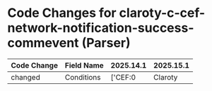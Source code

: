 # Code Changes for claroty-c-cef-network-notification-success-commevent (Parser)

| Code Change | Field Name | 2025.14.1 | 2025.15.1 |
|-------------|------------|-----------|------------|
| changed | Conditions | ['CEF:0|Claroty|Claroty|', '|comm_event|'] | ['CEF:0|Claroty|', '|comm_event|'] |